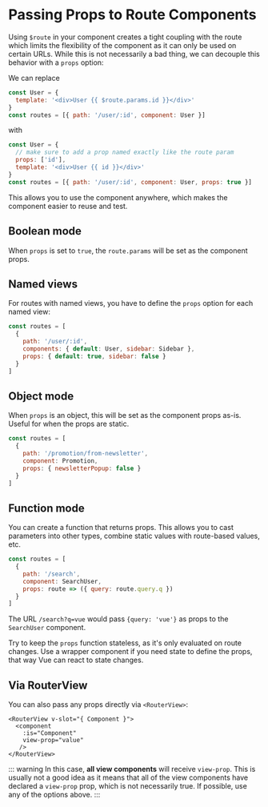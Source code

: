 # Passing Props to Route Components

<VueSchoolLink
  href="https://vueschool.io/lessons/route-props"
  title="Learn how to pass props to route components"
/>

Using `$route` in your component creates a tight coupling with the route which limits the flexibility of the component as it can only be used on certain URLs. While this is not necessarily a bad thing, we can decouple this behavior with a `props` option:

We can replace

```js
const User = {
  template: '<div>User {{ $route.params.id }}</div>'
}
const routes = [{ path: '/user/:id', component: User }]
```

with

```js
const User = {
  // make sure to add a prop named exactly like the route param
  props: ['id'],
  template: '<div>User {{ id }}</div>'
}
const routes = [{ path: '/user/:id', component: User, props: true }]
```

This allows you to use the component anywhere, which makes the component easier to reuse and test.

## Boolean mode

When `props` is set to `true`, the `route.params` will be set as the component props.

## Named views

For routes with named views, you have to define the `props` option for each named view:

```js
const routes = [
  {
    path: '/user/:id',
    components: { default: User, sidebar: Sidebar },
    props: { default: true, sidebar: false }
  }
]
```

## Object mode

When `props` is an object, this will be set as the component props as-is. Useful for when the props are static.

```js
const routes = [
  {
    path: '/promotion/from-newsletter',
    component: Promotion,
    props: { newsletterPopup: false }
  }
]
```

## Function mode

You can create a function that returns props. This allows you to cast parameters into other types, combine static values with route-based values, etc.

```js
const routes = [
  {
    path: '/search',
    component: SearchUser,
    props: route => ({ query: route.query.q })
  }
]
```

The URL `/search?q=vue` would pass `{query: 'vue'}` as props to the `SearchUser` component.

Try to keep the `props` function stateless, as it's only evaluated on route changes. Use a wrapper component if you need state to define the props, that way Vue can react to state changes.

## Via RouterView

You can also pass any props directly via `<RouterView>`:

```vue-html
<RouterView v-slot="{ Component }">
  <component
    :is="Component"
    view-prop="value"
   />
</RouterView>
```

::: warning
In this case, **all view components** will receive `view-prop`. This is usually not a good idea as  it means that all of the view components have declared a `view-prop` prop, which is not necessarily true. If possible, use any of the options above.
:::
